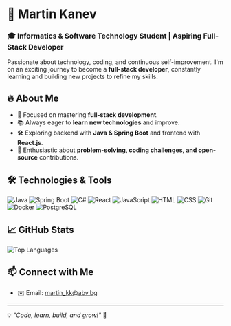 # 🚀 Martin Kanev

### 🎓 Informatics & Software Technology Student | Aspiring Full-Stack Developer

Passionate about technology, coding, and continuous self-improvement. I'm on an exciting journey to become a **full-stack developer**, constantly learning and building new projects to refine my skills.

## 🔥 About Me

- 🎯 Focused on mastering **full-stack development**.
- 📚 Always eager to **learn new technologies** and improve.
- 🛠 Exploring backend with **Java & Spring Boot** and frontend with **React.js**.
- 🚀 Enthusiastic about **problem-solving, coding challenges, and open-source** contributions.

## 🛠️ Technologies & Tools
![Java](https://img.shields.io/badge/Java-%23ED8B00.svg?style=flat&logo=openjdk&logoColor=white)
![Spring Boot](https://img.shields.io/badge/Spring_Boot-%236DB33F.svg?style=flat&logo=springboot&logoColor=white)
![C#](https://img.shields.io/badge/C%23-%23239120.svg?style=flat&logo=csharp&logoColor=white)
![React](https://img.shields.io/badge/React-%2361DAFB.svg?style=flat&logo=react&logoColor=black)
![JavaScript](https://img.shields.io/badge/JavaScript-%23F7DF1E.svg?style=flat&logo=javascript&logoColor=black)
![HTML](https://img.shields.io/badge/HTML-%23E34F26.svg?style=flat&logo=html5&logoColor=white)
![CSS](https://img.shields.io/badge/CSS-%231572B6.svg?style=flat&logo=css3&logoColor=white)
![Git](https://img.shields.io/badge/Git-%23F05032.svg?style=flat&logo=git&logoColor=white)
![Docker](https://img.shields.io/badge/Docker-%232496ED.svg?style=flat&logo=docker&logoColor=white)
![PostgreSQL](https://img.shields.io/badge/PostgreSQL-%23336791.svg?style=flat&logo=postgresql&logoColor=white)

## 📈 GitHub Stats
![Top Languages](https://github-readme-stats.vercel.app/api/top-langs/?username=MartinKanev1&layout=compact&theme=radical)

## 📫 Connect with Me
- ✉️ Email: martin_kk@abv.bg

---
💡 *"Code, learn, build, and grow!"* 🚀


